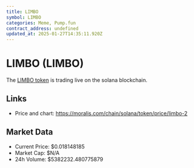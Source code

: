 ```yaml
---
title: LIMBO
symbol: LIMBO
categories: Meme, Pump.fun
contract_address: undefined
updated_at: 2025-01-27T14:35:11.920Z
---
```


# LIMBO (LIMBO)
The [LIMBO token](https://moralis.com/chain/solana/token/price/limbo-2) is trading live on the solana blockchain.

## Links
- Price and chart: https://moralis.com/chain/solana/token/price/limbo-2

## Market Data
- Current Price: $0.018148185
- Market Cap: $N/A
- 24h Volume: $5382232.480775879
